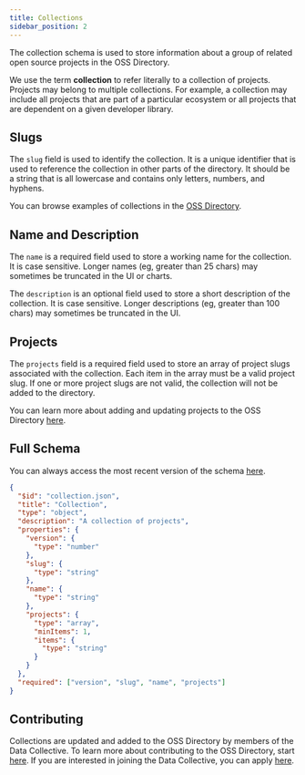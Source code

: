 ```yaml
---
title: Collections
sidebar_position: 2
---
```


The collection schema is used to store information about a group of related open source projects in the OSS Directory.

We use the term **collection** to refer literally to a collection of projects. Projects may belong to multiple collections. For example, a collection may include all projects that are part of a particular ecosystem or all projects that are dependent on a given developer library.

## Slugs

The `slug` field is used to identify the collection. It is a unique identifier that is used to reference the collection in other parts of the directory. It should be a string that is all lowercase and contains only letters, numbers, and hyphens.

You can browse examples of collections in the [OSS Directory](https://github.com/opensource-observer/oss-directory/tree/main/data/collections).

## Name and Description

The `name` is a required field used to store a working name for the collection. It is case sensitive. Longer names (eg, greater than 25 chars) may sometimes be truncated in the UI or charts.

The `description` is an optional field used to store a short description of the collection. It is case sensitive. Longer descriptions (eg, greater than 100 chars) may sometimes be truncated in the UI.

## Projects

The `projects` field is a required field used to store an array of project slugs associated with the collection. Each item in the array must be a valid project slug. If one or more project slugs are not valid, the collection will not be added to the directory.

You can learn more about adding and updating projects to the OSS Directory [here](./project).

## Full Schema

You can always access the most recent version of the schema [here](https://github.com/opensource-observer/oss-directory/blob/main/src/resources/schema/collection.json).

```json
{
  "$id": "collection.json",
  "title": "Collection",
  "type": "object",
  "description": "A collection of projects",
  "properties": {
    "version": {
      "type": "number"
    },
    "slug": {
      "type": "string"
    },
    "name": {
      "type": "string"
    },
    "projects": {
      "type": "array",
      "minItems": 1,
      "items": {
        "type": "string"
      }
    }
  },
  "required": ["version", "slug", "name", "projects"]
}
```

## Contributing

Collections are updated and added to the OSS Directory by members of the Data Collective. To learn more about contributing to the OSS Directory, start [here](../../contribute/intro). If you are interested in joining the Data Collective, you can apply [here](https://www.kariba.network/).
